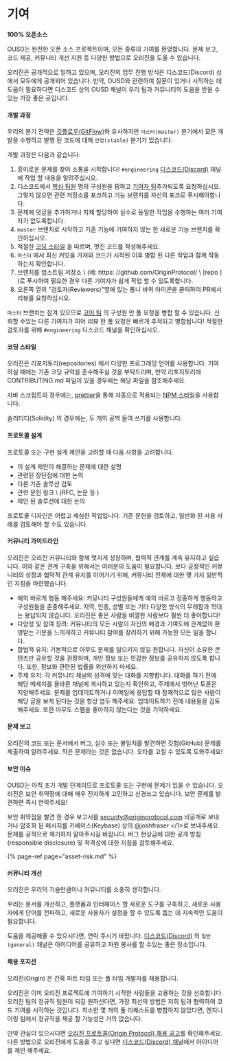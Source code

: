 # 기여

**100% 오픈소스**

OUSD는 완전한 오픈 소스 프로젝트이며, 모든 종류의 기여를 환영합니다. 문제 보고, 코드 제공, 커뮤니티 개선 지원 등 다양한 방법으로 오리진을 도울 수 있습니다.

오리진은 공개적으로 일하고 있으며, 오리진의 업무 진행 방식은 디스코드(Discord) 상에서 모두에게 공개되어 있습니다. 만약, OUSD와 관련하여 질문이 있거나 시작하는 데 도움이 필요하다면 디스코드 상의 OUSD 채널이 우리 팀과 커뮤니티의 도움을 받을 수있는 가장 좋은 곳입니다.

#### 개발 과정

우리의 분기 전략은 [깃플로우(GitFlow)](http://nvie.com/posts/a-successful-git-branching-model/)와 유사하지만 `마스터(master)` 분기에서 모든 개발을 수행하고 발행 된 코드에 대해 `안정(stable)` 분기가 있습니다.

개발 과정은 다음과 같습니다:

1. 흥미로운 문제를 찾아 소통을 시작합니다! `#engineering` [디스코드(Discord)](https://discord.gg/jyxpUSe) 채널에 작업 할 내용을 알려주십시오.
2. 디스코드에서 [핵심 팀원](https://github.com/orgs/OriginProtocol/teams/core/members) 명의 구성원을 핑하고 [기여자 팀](https://github.com/orgs/OriginProtocol/teams/contributors)추가되도록 요청하십시오. 그렇지 않으면 관련 저장소를 포크하고 기능 브랜치를 자신의 포크로 푸시해야합니다.
3. 문제에 댓글을 추가하거나 자체 할당하여 실수로 동일한 작업을 수행하는 여러 기여자가 없도록합니다.
4. `master` 브랜치로 시작하고 기존 기능에 기여하지 않는 한 새로운 기능 브랜치를 확인하십시오.
5. 적절한 [코딩 스타일](https://docs.originprotocol.com/guides/getting_started/contributing.html#contributing-email-coding-style) 을 따르며, 멋진 코드를 작성해주세요.
6. `마스터` 에서 최신 커밋을 가져와 코드가 시작된 이후 병합 된 다른 작업과 함께 작동하는지 확인합니다.
7. 브랜치를 업스트림 저장소 \ (예: https: //github.com/OriginProtocol/ \ [repo \] \)로 푸시하여 필요한 경우 다른 기여자가 쉽게 작업 할 수 있도록합니다.
8. 오른쪽 열의 "검토자(Reviewers)"옆에 있는 톱니 바퀴 아이콘을 클릭하여 PR에서 리뷰를 요청하십시오.

`마스터` 브랜치는 잠겨 있으므로 [코어 팀](https://github.com/orgs/OriginProtocol/teams/core) 의 구성원 만 풀 요청을 병합 할 수 있습니다. 신뢰할 수있는 다른 기여자가 피어 리뷰 한 풀 요청은 빠르게 추적되고 병합됩니다! 적절한 검토자를 위해 `#engineering` 디스코드 채널을 확인하십시오.

#### 코딩 스타일

오리진은 리포지토리(repositories) 에서 다양한 프로그래밍 언어를 사용합니다. 기여 하실 때에는 기존 코딩 규약을 준수해주실 것을 부탁드리며, 만약 리포지토리에 CONTRIBUTING.md 파일이 있을 경우에는 해당 파일을 참조해주세요.

자바 스크립트의 경우에는, [prettier](https://prettier.io/)을 통해 자동으로 적용되는 [NPM 스타일](https://docs.npmjs.com/misc/coding-style)을 사용합니다.

솔리티디(Solidity) 의 경우에는, 두 개의 공백 들여 쓰기를 사용합니다.

#### 프로토콜 설계

프로토콜 또는 구현 설계 제안을 고려할 때 다음 사항을 고려합니다.

* 이 설계 제안이 해결하는 문제에 대한 설명
* 관련된 장단점에 대한 논의
* 다른 기존 솔루션 검토
* 관련 문헌 링크 \ (RFC, 논문 등 \)
* 제안 된 솔루션에 대한 논의

프로토콜 디자인은 어렵고 세심한 작업입니다. 기존 문헌을 검토하고, 일반화 된 사용 사례를 검토해야 할 수도 있습니다.

#### 커뮤니티 가이드라인

오리진은 오리진 커뮤니티와 함께 멋지게 성장하며, 협력적 관계를 계속 유지하고 싶습니다. 이와 같은 관계 구축을 위해서는 여러분의 도움이 필요합니다. 보다 긍정적인 커뮤니티의 성장과 협력적 관계 유지를 이어가기 위해, 커뮤니티 전체에 대한 몇 가지 일반적인 지침을 마련했습니다.

* 예의 바르게 행동 해주세요: 커뮤니티 구성원들에게 예의 바르고 정중하게 행동하고 구성원들을 존중해주세요. 지역, 인종, 성별 또는 기타 다양한 방식의 무례함과 학대는 용납되지 않습니다. 오리진은 좋은 사람을 비열한 사람보다 훨씬 더 좋아합니다!
* 다양성 및 참여 장려: 커뮤니티의 모든 사람이 자신의 배경과 기여도에 관계없이 환영받는 기분을 느끼게하고 커뮤니티 참여를 장려하기 위해 가능한 모든 일을 합니다.
* 합법적 유지: 기본적으로 아무도 문제를 일으키지 않길 원합니다. 자신이 소유한 콘텐츠만 공유할 것을 권장하며, 개인 정보 또는 민감한 정보를 공유하지 않도록 합니다. 또한, 정보와 관련된 법률을 위반하지 마세요.
* 주제 유지: 각 커뮤니티 채널의 성격에 맞는 대화를 지향합니다. 대화를 하기 전에 해당 메세지를 올바른 채널에 게시하고 있는지 확인하고, 주제에서 벗어난 토론은 지양해주세요. 문제를 업데이트하거나 이메일에 응답할 때 잠재적으로 많은 사람이 해당 글을 보게 된다는 것을 항상 염두 해주세요. 업데이트하기 전에 내용들을 검토해주세요. 또한 아무도 스팸을 좋아하지 않는다는 것을 기억하세요.

#### 문제 보고

오리진의 코드 또는 문서에서 버그, 실수 또는 불일치를 발견하면 깃헙(GitHub) 문제를 제출하여 알려주세요. 작은 문제라는 것은 없습니다. 오타를 고칠 수 있도록 도와주세요!

#### 보안 이슈

OUSD는 아직 초기 개발 단계이므로 프로토콜 또는 구현에 문제가 있을 수 있습니다. 오리진은 보안 취약점에 대해 매우 진지하게 고민하고 신경쓰고 있습니다. 보안 문제를 발견하면 즉시 연락주세요!

보안 취약점을 발견 한 경우 보고서를 [security@originprotocol.com](mailto:security@originprotocol.com) 비공개로 보내거나 암호화 된 메시지를 </a>키베이스(Keybase) 상의 @joshfraser </1>로 보내주세요. 문제를 공적으로 제기하지 말아주시길 바랍니다. 버그 현상금에 대한 공개 방침(responsible disclosure) 및 적격성에 대한 지침을 검토해주세요.

{% page-ref page="asset-risk.md" %}

#### **커뮤니티 개선**

오리진은 우리의 기술만큼이나 커뮤니티를 소중히 생각합니다.

우리는 문서를 개선하고, 플랫폼과 인터페이스 할 새로운 도구를 구축하고, 새로운 사용자에게 단어를 전파하고, 새로운 사용자가 설정을 할 수 있도록 돕는 데 지속적인 도움이 필요합니다.

도움을 제공해줄 수 있으시다면, 연락 주시기 바랍니다. [디스코드(Discord)](https://www.originprotocol.com/discord) 의 `일반(general)` 채널은 아이디어를 공유하고 자원 봉사를 할 수있는 좋은 장소입니다.

#### 채용 포지션

오리진(Origin) 은 간혹 파트 타임 또는 풀 타임 개발자를 채용합니다.

오리진은 이미 오리진 프로젝트에 기여하기 시작한 사람들을 고용하는 것을 선호합니다. 오리진 팀의 정규직 팀원이 되길 원하신다면, 가장 최선의 방법은 저희 팀과 협력하여 코드 기여를 시작하는 것입니다. 최소한 몇 개의 풀 리퀘스트를 병합하지 않았다면, 엔지니어링 팀에서 정규직을 제공 할 가능성은 거의 없습니다.

만약 관심이 있으시다면 [오리진 프로토콜(Origin Protocol) 채용 공고](https://angel.co/originprotocol/jobs)를 확인해주세요. 다른 방법으로 오리진에게 도움을 주고 싶다면 [디스코드(Discord) 채널](https://www.originprotocol.com/discord)에서 아이디어를 제안 해주세요.



